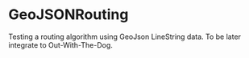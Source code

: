 # GeoJSONRouting
Testing a routing algorithm using GeoJson LineString data. To be later integrate to Out-With-The-Dog.
